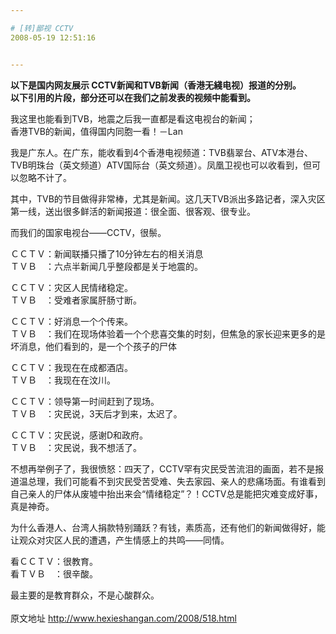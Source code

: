 ```yaml
---

# [转]鄙视 CCTV
2008-05-19 12:51:16


---
```



<P><STRONG>以下是国内网友展示 CCTV新闻和TVB新闻（香港无綫电视）报道的分别。<BR>以下引用的片段，部分还可以在我们之前发表的视频中能看到。</STRONG></P><P>我这里也能看到TVB，地震之后我一直都是看这电视台的新闻；<BR>香港TVB的新闻，值得国内同胞一看！－Lan</P><P>我是广东人。在广东，能收看到4个香港电视频道：TVB翡翠台、ATV本港台、TVB明珠台（英文频道）ATV国际台（英文频道）。凤凰卫视也可以收看到，但可以忽略不计了。</P><P>其中，TVB的节目做得非常棒，尤其是新闻。这几天TVB派出多路记者，深入灾区第一线，送出很多鲜活的新闻报道：很全面、很客观、很专业。</P><P>而我们的国家电视台——CCTV，很鬃。</P><P>ＣＣＴＶ：新闻联播只播了10分钟左右的相关消息<BR>ＴＶＢ　：六点半新闻几乎整段都是关于地震的。</P><P>ＣＣＴＶ：灾区人民情绪稳定。<BR>ＴＶＢ　：受难者家属肝肠寸断。</P><P>ＣＣＴＶ：好消息一个个传来。<BR>ＴＶＢ　：我们在现场体验着一个个悲喜交集的时刻，但焦急的家长迎来更多的是坏消息，他们看到的，是一个个孩子的尸体</P><P>ＣＣＴＶ：我现在在成都酒店。<BR>ＴＶＢ　：我现在在汶川。</P><P>ＣＣＴＶ：领导第一时间赶到了现场。<BR>ＴＶＢ　：灾民说，3天后才到来，太迟了。</P><P>ＣＣＴＶ：灾民说，感谢D和政府。<BR>ＴＶＢ　：灾民说，我不想活了。</P><P>不想再举例子了，我很愤怒：四天了，CCTV罕有灾民受苦流泪的画面，若不是报道温总理，我们可能看不到灾民受苦受难、失去家园、亲人的悲痛场面。有谁看到自己亲人的尸体从废墟中抬出来会“情绪稳定”？！CCTV总是能把灾难变成好事，真是神奇。</P><P>为什么香港人、台湾人捐款特别踊跃？有钱，素质高，还有他们的新闻做得好，能让观众对灾区人民的遭遇，产生情感上的共鸣——同情。</P><P>看ＣＣＴＶ：很教育。<BR>看ＴＶＢ　：很辛酸。</P><P>最主要的是教育群众，不是心酸群众。<BR><BR>原文地址 <a target=_blank href="http://www.hexieshangan.com/2008/518.html">http://www.hexieshangan.com/2008/518.html</A></P>
